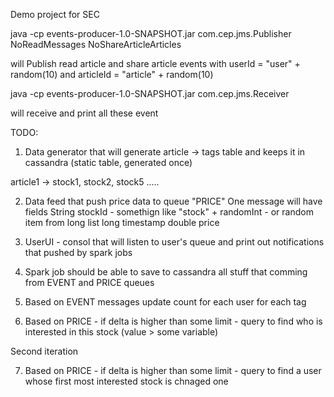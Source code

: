 Demo project for SEC 


java -cp events-producer-1.0-SNAPSHOT.jar com.cep.jms.Publisher NoReadMessages NoShareArticleArticles

will Publish read article and share article events with userId = "user" + random(10) and articleId = "article" + random(10)


java -cp events-producer-1.0-SNAPSHOT.jar com.cep.jms.Receiver

will receive and print all these event

TODO: 

1) Data generator that will generate article -> tags table and keeps it in cassandra (static table, generated once)

article1 -> stock1, stock2, stock5
.....

2) Data feed that push price data to queue "PRICE"
One message will have fields
String stockId  - somethign like "stock" + randomInt - or random item from long list
long timestamp
double price

3) UserUI - consol that will listen to user's queue and print out notifications that pushed by spark jobs 

4) Spark job should be able to save to cassandra all stuff that comming from EVENT and PRICE queues

5) Based on EVENT messages update count for each user for each tag

6) Based on PRICE - if delta is higher than some limit - query to find who is interested in this stock (value > some variable)

Second iteration

7) Based on PRICE - if delta is higher than some limit - query to find a user whose first most interested stock is chnaged one





